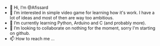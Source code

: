 - 👋 Hi, I’m @Afissard
- 👀 I’m interested in simple video game for learning how it's work. I have a lot of ideas and most of then are way too ambitious.
- 🌱 I’m currently learning Python, Arduino and C (and probably more).
- 💞️ I’m looking to collaborate on nothing for the moment, sorry I'm starting on github.
- 📫 How to reach me ...

<!---
Afissard/Afissard is a ✨ special ✨ repository because its `README.md` (this file) appears on your GitHub profile.
You can click the Preview link to take a look at your changes.
--->
